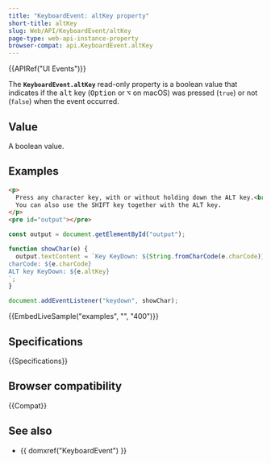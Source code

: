 ```yaml
---
title: "KeyboardEvent: altKey property"
short-title: altKey
slug: Web/API/KeyboardEvent/altKey
page-type: web-api-instance-property
browser-compat: api.KeyboardEvent.altKey
---
```


{{APIRef("UI Events")}}

The **`KeyboardEvent.altKey`** read-only property is a
boolean value that indicates if the <kbd>alt</kbd> key (<kbd>Option</kbd> or <kbd>⌥</kbd> on macOS) was pressed (`true`) or not (`false`) when
the event occurred.

## Value

A boolean value.

## Examples

```html
<p>
  Press any character key, with or without holding down the ALT key.<br />
  You can also use the SHIFT key together with the ALT key.
</p>
<pre id="output"></pre>
```

```js
const output = document.getElementById("output");

function showChar(e) {
  output.textContent = `Key KeyDown: ${String.fromCharCode(e.charCode)}
charCode: ${e.charCode}
ALT key KeyDown: ${e.altKey}
`;
}

document.addEventListener("keydown", showChar);
```

{{EmbedLiveSample("examples", "", "400")}}

## Specifications

{{Specifications}}

## Browser compatibility

{{Compat}}

## See also

- {{ domxref("KeyboardEvent") }}
